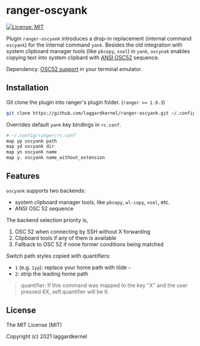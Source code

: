 # ranger-oscyank

[![License: MIT][license icon]][license]

Plugin `ranger-oscyank` introduces a drop-in replacement (internal command
`oscyank`) for the internal command `yank`. Besides the old integration with
system clipboard manager tools (like `pbcopy`, `xsel`) in `yank`, `oscynak`
enables copying text into system clipbard with [ANSI OSC52][osc52] sequence.

Dependency: [OSC52 support][terminal-osc52-support] in your terminal emulator.

## Installation

Git clone the plugin into ranger's plugin folder. (`ranger >= 1.9.3`)

```bash
git clone https://github.com/laggardkernel/ranger-oscyank.git ~/.config/ranger/plugins/oscyank
```

Overrides default `yank` key bindings in `rc.conf`.

```sh
# ~/.config/ranger/rc.conf
map yp oscyank path
map yd oscyank dir
map yn oscyank name
map y. oscyank name_without_extension
```

## Features

`oscyank` supports two backends:

- system clipboard manager tools, like `pbcopy`, `wl-copy`, `xsel`, etc.
- ANSI OSC 52 sequence

The backend selection priority is,

1. OSC 52 when connecting by SSH without X forwarding
2. Clipboard tools if any of them is available
3. Fallback to OSC 52 if none former conditions being matched

Switch path styles copied with quantifiers:

- `1` (e.g. `1yp`): replace your home path with tilde `~`
- `2`: strip the leading home path

> quantifier: If this command was mapped to the key "X" and
> the user pressed 6X, self.quantifier will be 6.

## License

The MIT License (MIT)

Copyright (c) 2021 laggardkernel

[license icon]: https://img.shields.io/badge/License-MIT-blue.svg
[license]: https://opensource.org/licenses/MIT
[osc52]: https://invisible-island.net/xterm/ctlseqs/ctlseqs.html#h3-Operating-System-Commands
[terminal-osc52-support]: https://github.com/ojroques/vim-oscyank#vim-oscyank

